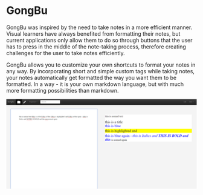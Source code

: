 # GongBu

GongBu was inspired by the need to take notes in a more efficient manner. Visual learners have always benefited from formatting their notes, but current applications only allow them to do so through buttons that the user has to press in the middle of the note-taking process, therefore creating challenges for the user to take notes efficiently.

GongBu allows you to customize your own shortcuts to format your notes in any way. By incorporating short and simple custom tags while taking notes, your notes automatically get formatted the way you want them to be formatted. In a way - it is your own markdown language, but with much more formatting possibilities than markdown.

![alt tag](https://raw.githubusercontent.com/DevKiddo/GongBu/master/ai/screenshot.png)
